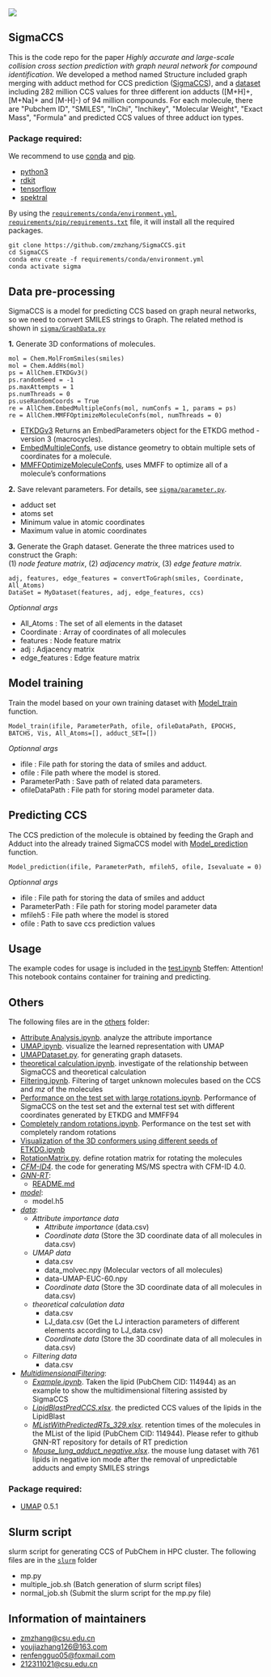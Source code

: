 <img src="logo.png" width:100px >    

## SigmaCCS

This is the code repo for the paper *Highly accurate and large-scale collision cross section prediction with graph neural network for compound identification*.  We developed a method named Structure included graph merging with adduct method for CCS prediction ([SigmaCCS](sigma)), and a [dataset](https://doi.org/10.5281/zenodo.5501673) including 282 million CCS values for three different ion adducts ([M+H]+, [M+Na]+ and [M-H]-) of 94 million compounds. For each molecule, there are "Pubchem ID", "SMILES", "InChi", "Inchikey", "Molecular Weight", "Exact Mass", "Formula" and predicted CCS values of three adduct ion types. 

### Package required: 
We recommend to use [conda](https://conda.io/docs/user-guide/install/download.html) and [pip](https://pypi.org/project/pip/).
- [python3](https://www.python.org/) 
- [rdkit](https://rdkit.org/)    
- [tensorflow](https://www.tensorflow.org) 
- [spektral](https://graphneural.network/) 

By using the [`requirements/conda/environment.yml`](requirements/conda/environment.yml), [`requirements/pip/requirements.txt`](requirements/pip/requirements.txt) file, it will install all the required packages.

    git clone https://github.com/zmzhang/SigmaCCS.git
    cd SigmaCCS
    conda env create -f requirements/conda/environment.yml
    conda activate sigma

## Data pre-processing
SigmaCCS is a model for predicting CCS based on graph neural networks, so we need to convert SMILES strings to Graph. The related method is shown in [`sigma/GraphData.py`](simgma/GraphData.py)           

**1.** Generate 3D conformations of molecules. 

    mol = Chem.MolFromSmiles(smiles)
    mol = Chem.AddHs(mol)
    ps = AllChem.ETKDGv3()
    ps.randomSeed = -1
    ps.maxAttempts = 1
    ps.numThreads = 0
    ps.useRandomCoords = True
    re = AllChem.EmbedMultipleConfs(mol, numConfs = 1, params = ps)
    re = AllChem.MMFFOptimizeMoleculeConfs(mol, numThreads = 0)
- [ETKDGv3](https://www.rdkit.org/docs/source/rdkit.Chem.rdDistGeom.html?highlight=etkdgv3#rdkit.Chem.rdDistGeom.ETKDGv3) Returns an EmbedParameters object for the ETKDG method - version 3 (macrocycles).
- [EmbedMultipleConfs](https://www.rdkit.org/docs/source/rdkit.Chem.rdDistGeom.html?highlight=embedmultipleconfs#rdkit.Chem.rdDistGeom.EmbedMultipleConfs), use distance geometry to obtain multiple sets of coordinates for a molecule.
- [MMFFOptimizeMoleculeConfs](https://www.rdkit.org/docs/source/rdkit.Chem.rdForceFieldHelpers.html?highlight=mmffoptimizemoleculeconfs#rdkit.Chem.rdForceFieldHelpers.MMFFOptimizeMoleculeConfs), uses MMFF to optimize all of a molecule’s conformations   

**2.** Save relevant parameters. For details, see [`sigma/parameter.py`](sigma/parameter.py).    
- adduct set  
- atoms set   
- Minimum value in atomic coordinates   
- Maximum value in atomic coordinates   

**3.** Generate the Graph dataset. Generate the three matrices used to construct the Graph:    
(1) *node feature matrix*, (2) *adjacency matrix*, (3) *edge feature matrix*.       

    adj, features, edge_features = convertToGraph(smiles, Coordinate, All_Atoms)
    DataSet = MyDataset(features, adj, edge_features, ccs)
*Optionnal args*
- All_Atoms : The set of all elements in the dataset
- Coordinate : Array of coordinates of all molecules
- features : Node feature matrix
- adj : Adjacency matrix
- edge_features : Edge feature matrix

## Model training
Train the model based on your own training dataset with [Model_train](https://github.com/zmzhang/SigmaCCS/blob/main/sigma/sigma.py#L52) function.

    Model_train(ifile, ParameterPath, ofile, ofileDataPath, EPOCHS, BATCHS, Vis, All_Atoms=[], adduct_SET=[])

*Optionnal args*
- ifile : File path for storing the data of smiles and adduct.
- ofile : File path where the model is stored.
- ParameterPath : Save path of related data parameters.
- ofileDataPath : File path for storing model parameter data.

## Predicting CCS
The CCS prediction of the molecule is obtained by feeding the Graph and Adduct into the already trained SigmaCCS model with [Model_prediction](https://github.com/zmzhang/SigmaCCS/blob/main/sigma/sigma.py#L6) function.

    Model_prediction(ifile, ParameterPath, mfileh5, ofile, Isevaluate = 0)

*Optionnal args*
- ifile : File path for storing the data of smiles and adduct
- ParameterPath : File path for storing model parameter data
- mfileh5 : File path where the model is stored
- ofile : Path to save ccs prediction values

## Usage
The example codes for usage is included in the [test.ipynb](test.ipynb)
Steffen: Attention! This notebook contains container for training and predicting.

## Others
The following files are in the [others](others) folder:
- [Attribute Analysis.ipynb](others/Attribute%20Analysis.ipynb). analyze the attribute importance
- [UMAP.ipynb](others/UMAP.ipynb). visualize the learned representation with UMAP
- [UMAPDataset.py](others/UMAPDataset.py). for generating graph datasets.
- [theoretical calculation.ipynb](others/theoretical%20calculation.ipynb). investigate of the relationship between SigmaCCS and theoretical calculation
- [Filtering.ipynb](others/Filtering.ipynb). Filtering of target unknown molecules based on the CCS and *mz* of the molecules
- [Performance on the test set with large rotations.ipynb](others/Performance%20on%20the%20test%20set%20with%20large%20rotations.ipynb). Performance of SigmaCCS on the test set and the external test set with different coordinates generated by ETKDG and MMFF94
- [Completely random rotations.ipynb](others/Completely%20random%20rotations.ipynb). Performance on the test set with completely random rotations
- [Visualization of the 3D conformers using different seeds of ETKDG.ipynb](others/Visualization%20of%20the%203D%20conformers%20using%20different%20seeds%20of%20ETKDG.ipynb)
- [RotationMatrix.py](others/RotationMatrix.py). define rotation matrix for rotating the molecules
- *[CFM-ID4](others/CFM-ID4)*. the code for generating MS/MS spectra with CFM-ID 4.0.
- *[GNN-RT](others/GNN-RT)*:
    - [README.md](others/GNN-RT/README.md)
- *[model](model)*:
    - model.h5
- *[data](others/data)*:
    - *Attribute importance data*
        - *Attribute importance* (data.csv)
        - *Coordinate data* (Store the 3D coordinate data of all molecules in data.csv)
    - *UMAP data*
        - data.csv
        - data_molvec.npy (Molecular vectors of all molecules)
        - data-UMAP-EUC-60.npy
        - *Coordinate data* (Store the 3D coordinate data of all molecules in data.csv)
    - *theoretical calculation data*
        - data.csv
        - LJ_data.csv (Get the LJ interaction parameters of different elements according to LJ_data.csv)
        - *Coordinate data* (Store the 3D coordinate data of all molecules in data.csv)
    - *Filtering data* 
        - data.csv
- *[MultidimensionalFiltering](others/MultidimensionalFiltering)*:
    - *[Example.ipynb](others/MultidimensionalFiltering/Example.ipynb)*. Taken the lipid (PubChem CID: 114944) as an example to show the multidimensional filtering assisted by SigmaCCS
    - *[LipidBlastPredCCS.xlsx](others/MultidimensionalFiltering/LipidBlastPredCCS.xlsx)*. the predicted CCS values of the lipids in the LipidBlast
    - *[MListWithPredictedRTs_329.xlsx](others/MultidimensionalFiltering/MListWithPredictedRTs_329.xlsx)*. retention times of the molecules in the MList of the lipid (PubChem CID: 114944). Please refer to github GNN-RT repository for details of RT prediction
    - *[Mouse_lung_adduct_negative.xlsx](others/MultidimensionalFiltering/Mouse_lung_adduct_negative.xlsx)*. the mouse lung dataset with 761 lipids in negative ion mode after the removal of unpredictable adducts and empty SMILES strings

### Package required: 
- [UMAP](https://github.com/lmcinnes/umap) 0.5.1

## Slurm script
slurm script for generating CCS of PubChem in HPC cluster.
The following files are in the [`slurm`](slurm) folder
- mp.py
- multiple_job.sh (Batch generation of slurm script files)
- normal_job.sh (Submit the slurm script for the mp.py file)

## Information of maintainers
- zmzhang@csu.edu.cn
- youjiazhang126@163.com
- renfengguo05@foxmail.com
- 212311021@csu.edu.cn
